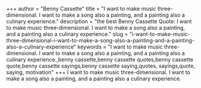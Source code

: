 +++
author = "Benny Cassette"
title = "I want to make music three-dimensional. I want to make a song also a painting, and a painting also a culinary experience."
description = "the best Benny Cassette Quote: I want to make music three-dimensional. I want to make a song also a painting, and a painting also a culinary experience."
slug = "i-want-to-make-music-three-dimensional-i-want-to-make-a-song-also-a-painting-and-a-painting-also-a-culinary-experience"
keywords = "I want to make music three-dimensional. I want to make a song also a painting, and a painting also a culinary experience.,benny cassette,benny cassette quotes,benny cassette quote,benny cassette sayings,benny cassette saying,quotes, sayings,quote, saying, motivation"
+++
I want to make music three-dimensional. I want to make a song also a painting, and a painting also a culinary experience.
